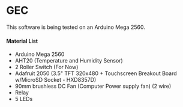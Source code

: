 # GEC

This software is being tested on an Arduino Mega 2560.

#### Material List

- Arduino Mega 2560
- AHT20 (Temperature and Humidity Sensor)
- 2 Roller Switch (For Now)
- Adafruit  2050 (3.5" TFT 320x480 + Touchscreen Breakout Board w/MicroSD Socket - HXD8357D)
- 90mm brushless DC Fan (Computer Power supply fan) (2 wire)
-  Relay
- 5 LEDs 